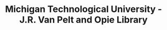 ---
layout: repo
title: "Michigan Technological University - J.R. Van Pelt and Opie Library"
id: 4135
permalink: repos/4135/
---